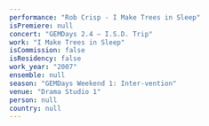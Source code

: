 ```yaml
---
performance: "Rob Crisp - I Make Trees in Sleep"
isPremiere: null
concert: "GEMDays 2.4 – I.S.D. Trip"
work: "I Make Trees in Sleep"
isCommission: false
isResidency: false
work_year: "2007"
ensemble: null
season: "GEMDays Weekend 1: Inter-vention"
venue: "Drama Studio 1"
person: null
country: null
---
```


